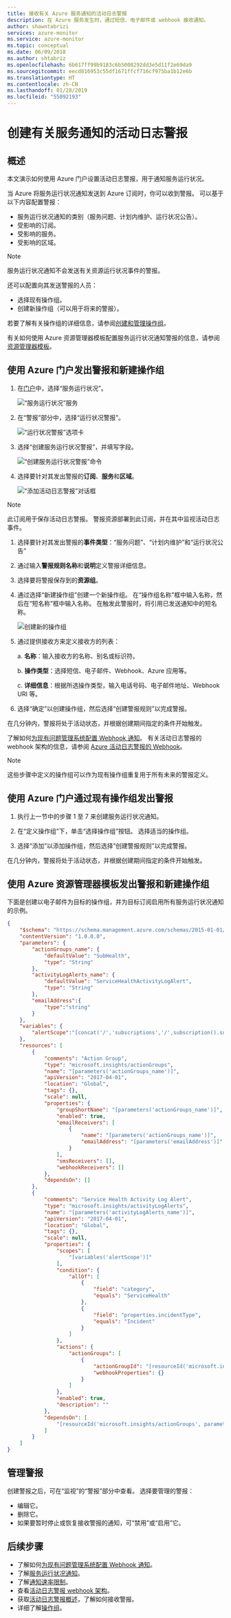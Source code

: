 ```yaml
---
title: 接收有关 Azure 服务通知的活动日志警报
description: 在 Azure 服务发生时，通过短信、电子邮件或 webhook 接收通知。
author: shawntabrizi
services: azure-monitor
ms.service: azure-monitor
ms.topic: conceptual
ms.date: 06/09/2018
ms.author: shtabriz
ms.openlocfilehash: 6b617ff99b9183c6b5008292dd3e5d11f2e69da9
ms.sourcegitcommit: eecd816953c55df1671ffcf716cf975ba1b12e6b
ms.translationtype: HT
ms.contentlocale: zh-CN
ms.lasthandoff: 01/28/2019
ms.locfileid: "55092193"
---
```

# <a name="create-activity-log-alerts-on-service-notifications"></a>创建有关服务通知的活动日志警报
## <a name="overview"></a>概述
本文演示如何使用 Azure 门户设置活动日志警报，用于通知服务运行状况。  

当 Azure 将服务运行状况通知发送到 Azure 订阅时，你可以收到警报。 可以基于以下内容配置警报：

- 服务运行状况通知的类别（服务问题、计划内维护、运行状况公告）。
- 受影响的订阅。
- 受影响的服务。
- 受影响的区域。

> [!NOTE]
> 服务运行状况通知不会发送有关资源运行状况事件的警报。

还可以配置向其发送警报的人员：

- 选择现有操作组。
- 创建新操作组（可以用于将来的警报）。

若要了解有关操作组的详细信息，请参阅[创建和管理操作组](../../azure-monitor/platform/action-groups.md)。

有关如何使用 Azure 资源管理器模板配置服务运行状况通知警报的信息，请参阅[资源管理器模板](alerts-activity-log.md)。

## <a name="alert-and-new-action-group-using-azure-portal"></a>使用 Azure 门户发出警报和新建操作组
1. 在[门户](https://portal.azure.com)中，选择“服务运行状况”。

    ![“服务运行状况”服务](media/alerts-activity-log-service-notifications/home-servicehealth.png)

1. 在“警报”部分中，选择“运行状况警报”。

    ![“运行状况警报”选项卡](media/alerts-activity-log-service-notifications/alerts-blades-sh.png)

1. 选择“创建服务运行状况警报”，并填写字段。

    ![“创建服务运行状况警报”命令](media/alerts-activity-log-service-notifications/service-health-alert.png)

1. 选择要针对其发出警报的**订阅**、**服务**和**区域**。

    ![“添加活动日志警报”对话框](media/alerts-activity-log-service-notifications/activity-log-alert-new-ux.png)

> [!NOTE]
> 此订阅用于保存活动日志警报。 警报资源部署到此订阅，并在其中监视活动日志事件。

1. 选择要针对其发出警报的**事件类型**：“服务问题”、“计划内维护”和“运行状况公告” 

1. 通过输入**警报规则名称**和**说明**定义警报详细信息。

1. 选择要将警报保存到的**资源组**。

1. 通过选择“新建操作组”创建一个新操作组。 在“操作组名称”框中输入名称，然后在“短名称”框中输入名称。 在触发此警报时，将引用已发送通知中的短名称。

    ![创建新的操作组](media/alerts-activity-log-service-notifications/action-group-creation.png)

1. 通过提供接收方来定义接收方的列表：

    a. **名称**：输入接收方的名称、别名或标识符。

    b. **操作类型**：选择短信、电子邮件、Webhook、Azure 应用等。

    c. **详细信息**：根据所选操作类型，输入电话号码、电子邮件地址、Webhook URI 等。

1. 选择“确定”以创建操作组，然后选择“创建警报规则”以完成警报。

在几分钟内，警报将处于活动状态，并根据创建期间指定的条件开始触发。

了解如何[为现有问题管理系统配置 Webhook 通知](../../service-health/service-health-alert-webhook-guide.md)。 有关活动日志警报的 webhook 架构的信息，请参阅 [Azure 活动日志警报的 Webhook](../../azure-monitor/platform/activity-log-alerts-webhook.md)。

>[!NOTE]
>这些步骤中定义的操作组可以作为现有操作组重复用于所有未来的警报定义。
>
>

## <a name="alert-with-existing-action-group-using-azure-portal"></a>使用 Azure 门户通过现有操作组发出警报

1. 执行上一节中的步骤 1 至 7 来创建服务运行状况通知。 

1. 在“定义操作组”下，单击“选择操作组”按钮。 选择适当的操作组。

1. 选择“添加”以添加操作组，然后选择“创建警报规则”以完成警报。

在几分钟内，警报将处于活动状态，并根据创建期间指定的条件开始触发。

## <a name="alert-and-new-action-group-using-the-azure-resource-manager-templates"></a>使用 Azure 资源管理器模板发出警报和新建操作组

下面是创建以电子邮件为目标的操作组，并为目标订阅启用所有服务运行状况通知的示例。

```json
{
    "$schema": "https://schema.management.azure.com/schemas/2015-01-01/deploymentTemplate.json#",
    "contentVersion": "1.0.0.0",
    "parameters": {
        "actionGroups_name": {
            "defaultValue": "SubHealth",
            "type": "String"
        },
        "activityLogAlerts_name": {
            "defaultValue": "ServiceHealthActivityLogAlert",
            "type": "String"
        },
        "emailAddress":{
            "type":"string"
        }
    },
    "variables": {
        "alertScope":"[concat('/','subscriptions','/',subscription().subscriptionId)]"
    },
    "resources": [
        {
            "comments": "Action Group",
            "type": "microsoft.insights/actionGroups",
            "name": "[parameters('actionGroups_name')]",
            "apiVersion": "2017-04-01",
            "location": "Global",
            "tags": {},
            "scale": null,
            "properties": {
                "groupShortName": "[parameters('actionGroups_name')]",
                "enabled": true,
                "emailReceivers": [
                    {
                        "name": "[parameters('actionGroups_name')]",
                        "emailAddress": "[parameters('emailAddress')]"
                    }
                ],
                "smsReceivers": [],
                "webhookReceivers": []
            },
            "dependsOn": []
        },
        {
            "comments": "Service Health Activity Log Alert",
            "type": "microsoft.insights/activityLogAlerts",
            "name": "[parameters('activityLogAlerts_name')]",
            "apiVersion": "2017-04-01",
            "location": "Global",
            "tags": {},
            "scale": null,
            "properties": {
                "scopes": [
                    "[variables('alertScope')]"
                ],
                "condition": {
                    "allOf": [
                        {
                            "field": "category",
                            "equals": "ServiceHealth"
                        },
                        {
                            "field": "properties.incidentType",
                            "equals": "Incident"
                        }
                    ]
                },
                "actions": {
                    "actionGroups": [
                        {
                            "actionGroupId": "[resourceId('microsoft.insights/actionGroups', parameters('actionGroups_name'))]",
                            "webhookProperties": {}
                        }
                    ]
                },
                "enabled": true,
                "description": ""
            },
            "dependsOn": [
                "[resourceId('microsoft.insights/actionGroups', parameters('actionGroups_name'))]"
            ]
        }
    ]
}
```

## <a name="manage-your-alerts"></a>管理警报

创建警报之后，可在“监视”的“警报”部分中查看。 选择要管理的警报：

* 编辑它。
* 删除它。
* 如果要暂时停止或恢复接收警报的通知，可“禁用”或“启用”它。

## <a name="next-steps"></a>后续步骤
- 了解如何[为现有问题管理系统配置 Webhook 通知](../../service-health/service-health-alert-webhook-guide.md)。
- 了解[服务运行状况通知](../../azure-monitor/platform/service-notifications.md)。
- 了解[通知速率限制](../../azure-monitor/platform/alerts-rate-limiting.md)。
- 查看[活动日志警报 webhook 架构](../../azure-monitor/platform/activity-log-alerts-webhook.md)。
- 获取[活动日志警报概述](../../azure-monitor/platform/alerts-overview.md)，了解如何接收警报。 
- 详细了解[操作组](../../azure-monitor/platform/action-groups.md)。
